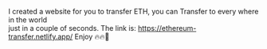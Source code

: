 I created a website for you to transfer ETH, you can Transfer to every where in the world  
just in a couple of seconds.
The link is: https://ethereum-transfer.netlify.app/
Enjoy 🔥🔥💪
